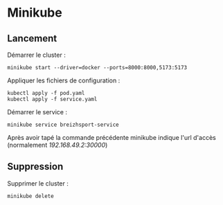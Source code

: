# Minikube

## Lancement

Démarrer le cluster :
```
minikube start --driver=docker --ports=8000:8000,5173:5173
```

Appliquer les fichiers de configuration :
```
kubectl apply -f pod.yaml
kubectl apply -f service.yaml
```

Démarrer le service :
```
minikube service breizhsport-service
```

Après avoir tapé la commande précédente minikube indique l'url d'accès (normalement *192.168.49.2:30000*)

## Suppression

Supprimer le cluster : 
```
minikube delete
```
